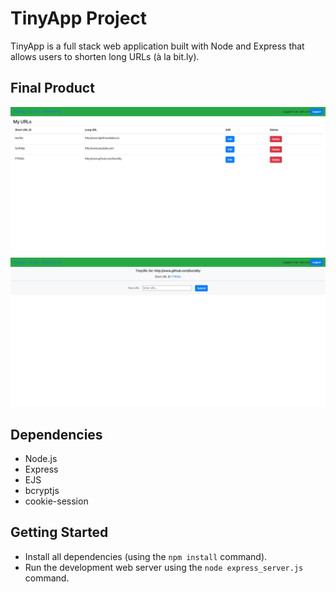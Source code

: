 # TinyApp Project

TinyApp is a full stack web application built with Node and Express that allows users to shorten long URLs (à la bit.ly).

## Final Product

!["Screenshot of URLs page"](https://github.com/liucidity/tinyApp/blob/main/docs/urls-page.png?raw=true)
!["Screenshot of URL editing page"](https://github.com/liucidity/tinyApp/blob/main/docs/url-edit-page.png?raw=true)

## Dependencies

- Node.js
- Express
- EJS
- bcryptjs
- cookie-session

## Getting Started

- Install all dependencies (using the `npm install` command).
- Run the development web server using the `node express_server.js` command.